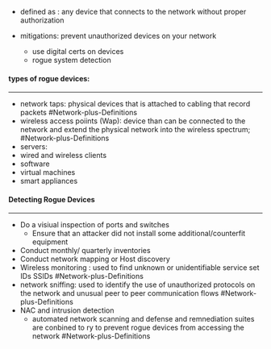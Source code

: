 - defined as : any device that connects to the network without proper authorization

- mitigations: prevent unauthorized devices on your network
	- use digital certs on devices 
	- rogue system detection 

#### types of rogue devices: 
---
- network taps: physical devices that is attached to cabling that record packets #Network-plus-Definitions 
- wireless access poiints (Wap): device than can be connected to the network and extend the physical network into the wireless spectrum; #Network-plus-Definitions 
- servers: 
- wired and wireless clients 
- software
- virtual machines 
- smart appliances

#### Detecting Rogue Devices
---
- Do a visiual inspection of ports and switches
	- Ensure that an attacker did not install some additional/counterfit equipment
- Conduct monthly/ quarterly inventories
- Conduct network mapping or Host discovery
-  Wireless monitoring : used to find unknown or unidentifiable service set IDs SSIDs #Network-plus-Definitions 
- network sniffing: used to identify the use of unauthorized protocols on the network and unusual peer to peer communication flows #Network-plus-Definitions 
- NAC and intrusion detection 
	- automated network scanning and defense and remnediation suites are conbined to ry to prevent rogue devices from accessing the network #Network-plus-Definitions 
